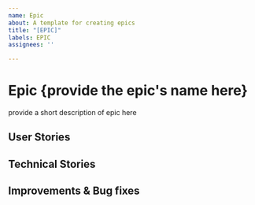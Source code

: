 ```yaml
---
name: Epic
about: A template for creating epics
title: "[EPIC]"
labels: EPIC
assignees: ''

---
```


# Epic {provide the epic's name here}

provide a short description of epic here

## User Stories

## Technical Stories

## Improvements & Bug fixes
